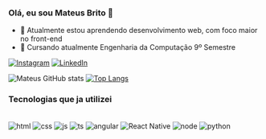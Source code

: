 ### Olá, eu sou Mateus Brito 👋

- 🌱 Atualmente estou aprendendo desenvolvimento web, com foco maior no front-end
- 📖 Cursando atualmente Engenharia da Computação 9º Semestre

[![Instagram](https://img.shields.io/badge/Instagram-E4405F?style=for-the-badge&logo=instagram&logoColor=white)](https://www.instagram.com/mateus.brito.br)
[![LinkedIn](https://img.shields.io/badge/LinkedIn-0077B5?style=for-the-badge&logo=linkedin&logoColor=white)](https://www.linkedin.com/in/mateus-brito-4aa977264/)

![Mateus GitHub stats](https://github-readme-stats.vercel.app/api?username=MateusSPBrito&show_icons=true&theme=dracula)
[![Top Langs](https://github-readme-stats.vercel.app/api/top-langs/?username=MateusSPBrito&&hide_progress=true)](https://github.com/MateusSPBrito/github-readme-stats)



### Tecnologias que ja utilizei
<div><br/>
    <img align="center" alt="html" src="https://img.shields.io/badge/HTML5-E34F26?style=for-the-badge&logo=html5&logoColor=white">
    <img align="center" alt="css" src="https://img.shields.io/badge/CSS3-1572B6?style=for-the-badge&logo=css3&logoColor=white">
     <img align="center" alt="js" src="https://img.shields.io/badge/JavaScript-F7DF1E?style=for-the-badge&logo=javascript&logoColor=black">
     <img align="center" alt="ts" src="https://img.shields.io/badge/TypeScript-007ACC?style=for-the-badge&logo=typescript&logoColor=white">
     <img align="center" alt="angular" src="https://img.shields.io/badge/Angular-DD0031?style=for-the-badge&logo=angular&logoColor=white">
     <img align="center" alt="React Native" src="https://img.shields.io/badge/React_Native-20232A?style=for-the-badge&logo=react&logoColor=61DAFB">
     <img align="center" alt="node" src="https://img.shields.io/badge/Node.js-43853D?style=for-the-badge&logo=node.js&logoColor=white">
     <img align="center" alt="python" src="https://img.shields.io/badge/Python-3776AB?style=for-the-badge&logo=python&logoColor=white">
</div>

<!--
**MateusSPBrito/MateusSPBrito** is a ✨ _special_ ✨ repository because its `README.md` (this file) appears on your GitHub profile.

Here are some ideas to get you started:

- 🔭 I’m currently working on ...
- 🌱 I’m currently learning ...
- 👯 I’m looking to collaborate on ...
- 🤔 I’m looking for help with ...
- 💬 Ask me about ...
- 📫 How to reach me: ...
- 😄 Pronouns: ...
- ⚡ Fun fact: ...
-->
